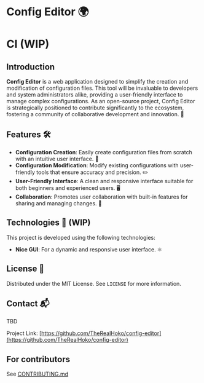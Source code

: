 # Config Editor 🌍

# CI (WIP)

## Introduction
**Config Editor** is a web application designed to simplify the creation and modification of configuration files. This tool will be invaluable to developers and system administrators alike, providing a user-friendly interface to manage complex configurations. As an open-source project, Config Editor is strategically positioned to contribute significantly to the ecosystem, fostering a community of collaborative development and innovation. 🚀

## Features 🛠
- **Configuration Creation**: Easily create configuration files from scratch with an intuitive user interface. 📝
- **Configuration Modification**: Modify existing configurations with user-friendly tools that ensure accuracy and precision. ✏️
- **User-Friendly Interface**: A clean and responsive interface suitable for both beginners and experienced users. 🖥
- **Collaboration**: Promotes user collaboration with built-in features for sharing and managing changes. 👥

## Technologies 🧰 (WIP)
This project is developed using the following technologies:
- **Nice GUI**: For a dynamic and responsive user interface. ⚛️

## License 📄
Distributed under the MIT License. See `LICENSE` for more information.

## Contact 📬
TBD

Project Link: [https://github.com/TheRealHoko/config-editor](https://github.com/TheRealHoko/config-editor)

## For contributors

See [CONTRIBUTING.md](CONTRIBUTING.md)